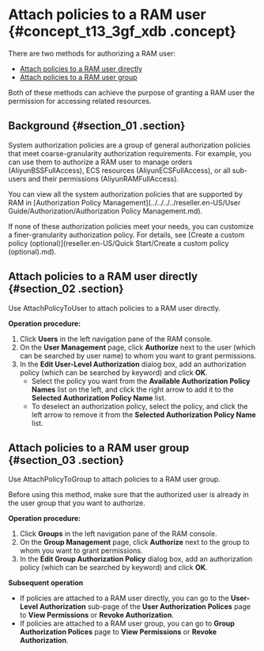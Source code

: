 # Attach policies to a RAM user {#concept_t13_3gf_xdb .concept}

There are two methods for authorizing a RAM user:

-   [Attach policies to a RAM user directly](#)
-   [Attach policies to a RAM user group](#)

Both of these methods can achieve the purpose of granting a RAM user the permission for accessing related resources.

## Background {#section_01 .section}

System authorization policies are a group of general authorization policies that meet coarse-granularity authorization requirements. For example, you can use them to authorize a RAM user to manage orders \(AliyunBSSFullAccess\), ECS resources \(AliyunECSFullAccess\), or all sub-users and their permissions \(AliyunRAMFullAccess\).

You can view all the system authorization policies that are supported by RAM in [Authorization Policy Management](../../../../reseller.en-US/User Guide/Authorization/Authorization Policy Management.md).

If none of these authorization policies meet your needs, you can customize a finer-granularity authorization policy. For details, see [Create a custom policy \(optional\)](reseller.en-US/Quick Start/Create a custom policy (optional).md).

## Attach policies to a RAM user directly {#section_02 .section}

Use AttachPolicyToUser to attach policies to a RAM user directly.

**Operation procedure:**

1.  Click **Users** in the left navigation pane of the RAM console.
2.  On the **User Management** page, click **Authorize** next to the user \(which can be searched by user name\) to whom you want to grant permissions.
3.  In the **Edit User-Level Authorization** dialog box, add an authorization policy \(which can be searched by keyword\) and click **OK**.
    -   Select the policy you want from the **Available Authorization Policy Names** list on the left, and click the right arrow to add it to the **Selected Authorization Policy Name** list.
    -   To deselect an authorization policy, select the policy, and click the left arrow to remove it from the **Selected Authorization Policy Name** list.

## Attach policies to a RAM user group {#section_03 .section}

Use AttachPolicyToGroup to attach policies to a RAM user group.

Before using this method, make sure that the authorized user is already in the user group that you want to authorize.

**Operation procedure:**

1.  Click **Groups** in the left navigation pane of the RAM console.
2.  On the **Group Management** page, click **Authorize** next to the group to whom you want to grant permissions.
3.  In the **Edit Group Authorization Policy** dialog box, add an authorization policy \(which can be searched by keyword\) and click **OK**.

**Subsequent operation**

-   If policies are attached to a RAM user directly, you can go to the **User-Level Authorization** sub-page of the **User Authorization Polices** page to **View Permissions** or **Revoke Authorization**.
-   If policies are attached to a RAM user group, you can go to **Group Authorization Polices** page to **View Permissions** or **Revoke Authorization**.

